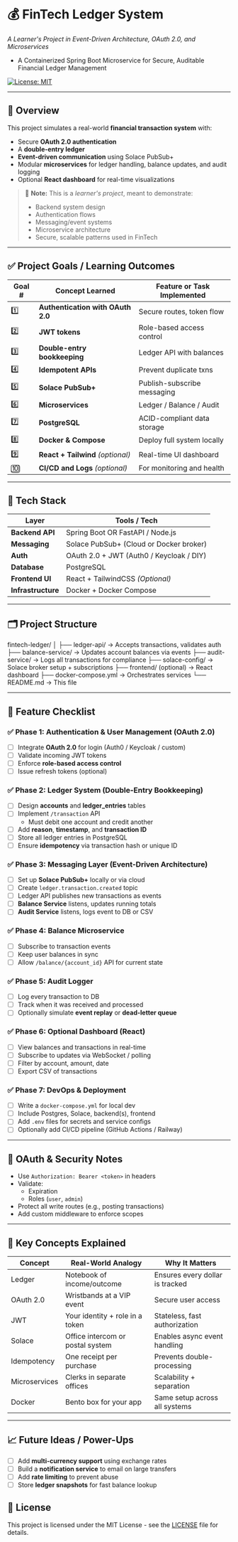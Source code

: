 # 💰 FinTech Ledger System  
*A Learner's Project in Event-Driven Architecture, OAuth 2.0, and Microservices*
- A Containerized Spring Boot Microservice for Secure, Auditable Financial Ledger Management

[![License: MIT](https://img.shields.io/badge/License-MIT-yellow.svg)](https://opensource.org/licenses/MIT)

---

## 📘 Overview

This project simulates a real-world **financial transaction system** with:
- Secure **OAuth 2.0 authentication**
- A **double-entry ledger**
- **Event-driven communication** using Solace PubSub+
- Modular **microservices** for ledger handling, balance updates, and audit logging
- Optional **React dashboard** for real-time visualizations

> 🧠 **Note:** This is a *learner's project*, meant to demonstrate:
> - Backend system design
> - Authentication flows
> - Messaging/event systems
> - Microservice architecture
> - Secure, scalable patterns used in FinTech

---

## ✅ Project Goals / Learning Outcomes

| Goal # | Concept Learned                 | Feature or Task Implemented |
|--------|----------------------------------|------------------------------|
| 1️⃣     | **Authentication with OAuth 2.0** | Secure routes, token flow   |
| 2️⃣     | **JWT tokens**                  | Role-based access control    |
| 3️⃣     | **Double-entry bookkeeping**    | Ledger API with balances     |
| 4️⃣     | **Idempotent APIs**             | Prevent duplicate txns       |
| 5️⃣     | **Solace PubSub+**              | Publish-subscribe messaging |
| 6️⃣     | **Microservices**               | Ledger / Balance / Audit     |
| 7️⃣     | **PostgreSQL**                  | ACID-compliant data storage |
| 8️⃣     | **Docker & Compose**            | Deploy full system locally   |
| 9️⃣     | **React + Tailwind** *(optional)* | Real-time UI dashboard      |
| 🔟     | **CI/CD and Logs** *(optional)*  | For monitoring and health    |

---

## 🧱 Tech Stack

| Layer         | Tools / Tech                              |
|---------------|--------------------------------------------|
| **Backend API**   | Spring Boot OR FastAPI / Node.js            |
| **Messaging**     | Solace PubSub+ (Cloud or Docker broker)     |
| **Auth**          | OAuth 2.0 + JWT (Auth0 / Keycloak / DIY)    |
| **Database**      | PostgreSQL                                  |
| **Frontend UI**   | React + TailwindCSS *(Optional)*            |
| **Infrastructure**| Docker + Docker Compose                     |

---

## 🗂️ Project Structure
fintech-ledger/
│
├── ledger-api/ → Accepts transactions, validates auth
├── balance-service/ → Updates account balances via events
├── audit-service/ → Logs all transactions for compliance
├── solace-config/ → Solace broker setup + subscriptions
├── frontend/ (optional) → React dashboard
├── docker-compose.yml → Orchestrates services
└── README.md → This file

---

## 🧪 Feature Checklist

### ✅ Phase 1: Authentication & User Management (OAuth 2.0)
- [ ] Integrate **OAuth 2.0** for login (Auth0 / Keycloak / custom)
- [ ] Validate incoming JWT tokens
- [ ] Enforce **role-based access control**
- [ ] Issue refresh tokens (optional)

### ✅ Phase 2: Ledger System (Double-Entry Bookkeeping)
- [ ] Design **accounts** and **ledger_entries** tables
- [ ] Implement `/transaction` API
  - Must debit one account and credit another
- [ ] Add **reason**, **timestamp**, and **transaction ID**
- [ ] Store all ledger entries in PostgreSQL
- [ ] Ensure **idempotency** via transaction hash or unique ID

### ✅ Phase 3: Messaging Layer (Event-Driven Architecture)
- [ ] Set up **Solace PubSub+** locally or via cloud
- [ ] Create `ledger.transaction.created` topic
- [ ] Ledger API publishes new transactions as events
- [ ] **Balance Service** listens, updates running totals
- [ ] **Audit Service** listens, logs event to DB or CSV

### ✅ Phase 4: Balance Microservice
- [ ] Subscribe to transaction events
- [ ] Keep user balances in sync
- [ ] Allow `/balance/{account_id}` API for current state

### ✅ Phase 5: Audit Logger
- [ ] Log every transaction to DB
- [ ] Track when it was received and processed
- [ ] Optionally simulate **event replay** or **dead-letter queue**

### ✅ Phase 6: Optional Dashboard (React)
- [ ] View balances and transactions in real-time
- [ ] Subscribe to updates via WebSocket / polling
- [ ] Filter by account, amount, date
- [ ] Export CSV of transactions

### ✅ Phase 7: DevOps & Deployment
- [ ] Write a `docker-compose.yml` for local dev
- [ ] Include Postgres, Solace, backend(s), frontend
- [ ] Add `.env` files for secrets and service configs
- [ ] Optionally add CI/CD pipeline (GitHub Actions / Railway)

---

## 🔐 OAuth & Security Notes

- Use `Authorization: Bearer <token>` in headers
- Validate:
  - Expiration
  - Roles (`user`, `admin`)
- Protect all write routes (e.g., posting transactions)
- Add custom middleware to enforce scopes

---

## 🧠 Key Concepts Explained

| Concept      | Real-World Analogy                 | Why It Matters                   |
|--------------|-------------------------------------|----------------------------------|
| Ledger       | Notebook of income/outcome         | Ensures every dollar is tracked |
| OAuth 2.0    | Wristbands at a VIP event           | Secure user access               |
| JWT          | Your identity + role in a token     | Stateless, fast authorization    |
| Solace       | Office intercom or postal system    | Enables async event handling     |
| Idempotency  | One receipt per purchase            | Prevents double-processing       |
| Microservices| Clerks in separate offices          | Scalability + separation         |
| Docker       | Bento box for your app              | Same setup across all systems    |

---

## 📈 Future Ideas / Power-Ups

- [ ] Add **multi-currency support** using exchange rates
- [ ] Build a **notification service** to email on large transfers
- [ ] Add **rate limiting** to prevent abuse
- [ ] Store **ledger snapshots** for fast balance lookup

## 📄 License

This project is licensed under the MIT License - see the [LICENSE](LICENSE) file for details.
